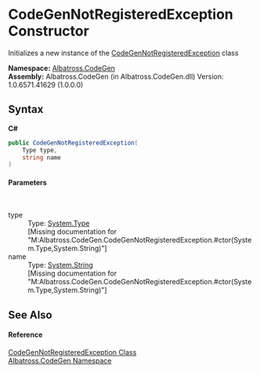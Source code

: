 # CodeGenNotRegisteredException Constructor 
 

Initializes a new instance of the <a href="T_Albatross_CodeGen_CodeGenNotRegisteredException.md">CodeGenNotRegisteredException</a> class

**Namespace:**&nbsp;<a href="N_Albatross_CodeGen.md">Albatross.CodeGen</a><br />**Assembly:**&nbsp;Albatross.CodeGen (in Albatross.CodeGen.dll) Version: 1.0.6571.41629 (1.0.0.0)

## Syntax

**C#**<br />
``` C#
public CodeGenNotRegisteredException(
	Type type,
	string name
)
```


#### Parameters
&nbsp;<dl><dt>type</dt><dd>Type: <a href="http://msdn2.microsoft.com/en-us/library/42892f65" target="_blank">System.Type</a><br />\[Missing <param name="type"/> documentation for "M:Albatross.CodeGen.CodeGenNotRegisteredException.#ctor(System.Type,System.String)"\]</dd><dt>name</dt><dd>Type: <a href="http://msdn2.microsoft.com/en-us/library/s1wwdcbf" target="_blank">System.String</a><br />\[Missing <param name="name"/> documentation for "M:Albatross.CodeGen.CodeGenNotRegisteredException.#ctor(System.Type,System.String)"\]</dd></dl>

## See Also


#### Reference
<a href="T_Albatross_CodeGen_CodeGenNotRegisteredException.md">CodeGenNotRegisteredException Class</a><br /><a href="N_Albatross_CodeGen.md">Albatross.CodeGen Namespace</a><br />